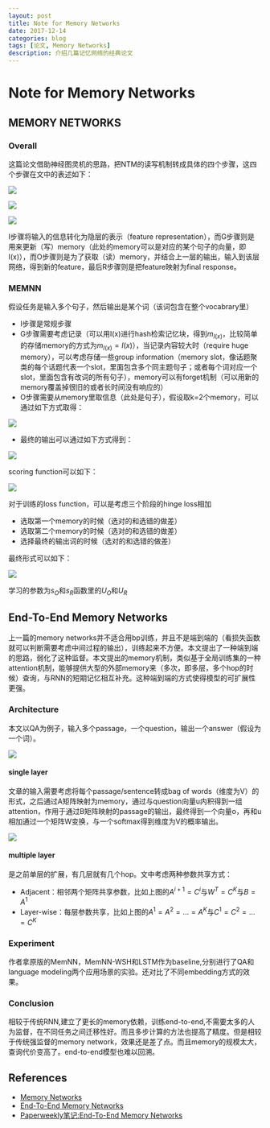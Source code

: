 ```yaml
---
layout: post
title: Note for Memory Networks
date: 2017-12-14
categories: blog
tags: [论文, Memory Networks]
description: 介绍几篇记忆网络的经典论文
---
```


# Note for Memory Networks

## MEMORY NETWORKS

### Overall

这篇论文借助神经图灵机的思路，把NTM的读写机制转成具体的四个步骤，这四个步骤在文中的表述如下：

![](http://odjt9j2ec.bkt.clouddn.com/memory-net-1.png)

![](http://odjt9j2ec.bkt.clouddn.com/memory-net-2.png)

![](http://odjt9j2ec.bkt.clouddn.com/memory-net-3.png)

I步骤将输入的信息转化为隐层的表示（feature representation），而G步骤则是用来更新（写）memory（此处的memory可以是对应的某个句子的向量，即I(x)），而O步骤则是为了获取（读）memory，并结合上一层的输出，输入到该层网络，得到新的feature，最后R步骤则是把feature映射为final response。


### MEMNN

假设任务是输入多个句子，然后输出是某个词（该词包含在整个vocabrary里）

* I步骤是常规步骤
* G步骤需要考虑记录（可以用I(x)进行hash检索记忆块，得到$m_{I(x)}$，比较简单的存储memory的方式为$m_{I(x)}=I(x)$），当记录内容较大时（require huge memory），可以考虑存储一些group information（memory slot，像话题聚类的每个话题代表一个slot，里面包含多个同主题句子；或者每个词对应一个slot，里面包含有改词的所有句子），memory可以有forget机制（可以用新的memory覆盖掉很旧的或者长时间没有响应的）
* O步骤需要从memory里取信息（此处是句子），假设取k=2个memory，可以通过如下方式取得：

![](http://odjt9j2ec.bkt.clouddn.com/memory-net-4.png)


* 最终的输出可以通过如下方式得到：

![](http://odjt9j2ec.bkt.clouddn.com/memory-net-5.png)

scoring function可以如下：

![](http://odjt9j2ec.bkt.clouddn.com/memory-net-6.png)


对于训练的loss function，可以是考虑三个阶段的hinge loss相加

* 选取第一个memory的时候（选对的和选错的做差）
* 选取第二个memory的时候（选对的和选错的做差）
* 选择最终的输出词的时候（选对的和选错的做差）

最终形式可以如下：

![](http://odjt9j2ec.bkt.clouddn.com/memory-net-7.png)

学习的参数为$s_O$和$s_R$函数里的$U_O$和$U_R$


## End-To-End Memory Networks

上一篇的memory networks并不适合用bp训练，并且不是端到端的（看损失函数就可以判断需要考虑中间过程的输出），训练起来不方便。本文提出了一种端到端的思路，弱化了这种监督。本文提出的memory机制，类似基于全局训练集的一种attention机制，能够提供大型的外部memory来（多次，即多层，多个hop的时候）查询，与RNN的短期记忆相互补充。这种端到端的方式使得模型的可扩展性更强。

### Architecture

本文以QA为例子，输入多个passage，一个question，输出一个answer（假设为一个词）。

![](http://odjt9j2ec.bkt.clouddn.com/memory-net-8.png)

#### single layer

文章的输入需要考虑将每个passage/sentence转成bag of words（维度为V）的形式，之后通过A矩阵映射为memory，通过与question向量u内积得到一组attention，作用于通过B矩阵映射的passage的输出，最终得到一个向量o，再和u相加通过一个矩阵W变换，与一个softmax得到维度为V的概率输出。

![](http://odjt9j2ec.bkt.clouddn.com/memory-net-9.png)

#### multiple layer

是之前单层的扩展，有几层就有几个hop。文中考虑两种参数共享方式：

* Adjacent：相邻两个矩阵共享参数，比如上图的$A^{i+1}=C^i$与$W^T=C^K$与$B=A^1$
* Layer-wise：每层参数共享，比如上图的$A^1=A^2=...=A^{K}$与$C^1=C^2=...=C^{K}$


### Experiment

作者拿原版的MemNN，MemNN-WSH和LSTM作为baseline,分别进行了QA和language modeling两个应用场景的实验。还对比了不同embedding方式的效果。



### Conclusion

相较于传统RNN,建立了更长的memory依赖，训练end-to-end,不需要太多的人为监督，在不同任务之间迁移性好。而且多步计算的方法也提高了精度。但是相较于传统强监督的memory network，效果还是差了点。而且memory的规模太大，查询代价变高了。end-to-end模型也难以回溯。


## References

* [Memory Networks](https://arxiv.org/abs/1410.3916)  
* [End-To-End Memory Networks](https://arxiv.org/pdf/1503.08895.pdf)  
* [Paperweekly笔记:End-To-End Memory Networks](https://www.paperweekly.site/papers/notes/181)

